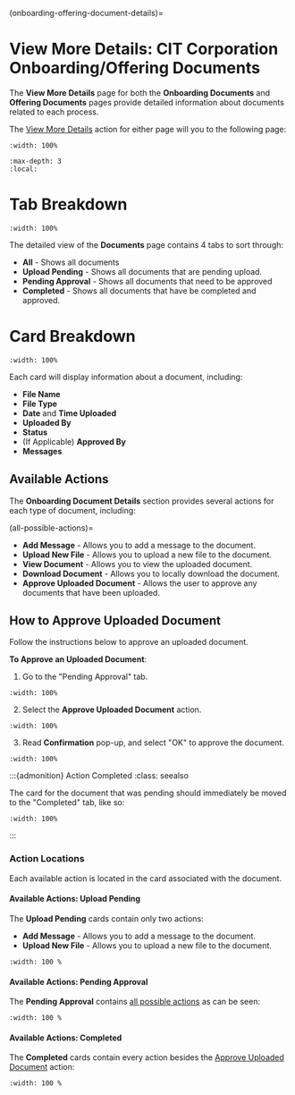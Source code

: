 
(onboarding-offering-document-details)=
# View More Details: CIT Corporation Onboarding/Offering Documents

The **View More Details** page for both the **Onboarding Documents** and **Offering Documents** pages provide detailed information about documents related to each process. 


The [View More Details](#view-more-details) action for either page will you to the following page:

```{lazyfigure} ../../_static/solo_app/Document/universal/document-cit-corporation-offering-All.webp
:width: 100%
```


```{contents} Table of Contents
:max-depth: 3
:local:
```

# Tab Breakdown


```{lazyfigure} ../../_static/solo_app/Document/universal/view-detail/Homepage/view-more-details-page-all-status-column.jpg
:width: 100%
```

The detailed view of the **Documents** page contains 4 tabs to sort through:

- **All** - Shows all documents
- **Upload Pending** - Shows all documents that are pending upload.
- **Pending Approval** - Shows all documents that need to be approved
- **Completed** - Shows all documents that have be completed and approved. 

# Card Breakdown


```{lazyfigure} ../../_static/solo_app/Document/universal/view-detail/Homepage/view-more-details-page-card-outlined.jpg
:width: 100%
```


Each card will display information about a document, including:

- **File Name**
- **File Type**
- **Date** and **Time Uploaded**
- **Uploaded By**
- **Status**
- (If Applicable) **Approved By**
- **Messages**

## Available Actions

The **Onboarding Document Details** section provides several actions for each type of document, including:

(all-possible-actions)=
- **Add Message** - Allows you to add a message to the document.
- **Upload New File** - Allows you to upload a new file to the document.
- **View Document** - Allows you to view the uploaded document.
- **Download Document** - Allows you to locally download the document.
- **Approve Uploaded Document** - Allows the user to approve any documents that have been uploaded. 



## How to Approve Uploaded Document

Follow the instructions below to approve an uploaded document. 

**To Approve an Uploaded Document**:

1. Go to the "Pending Approval" tab. 



```{lazyfigure} ../../_static/solo_app/Document/universal/view-detail/Homepage/view-more-details-page-pending-approval-tab-selection.jpg
:width: 100%
```

2. Select the **Approve Uploaded Document** action.


```{lazyfigure} ../../_static/solo_app/Document/universal/view-detail/Homepage/view-more-details-page-pending-approval-action-selection.jpg
:width: 100%
```

3. Read **Confirmation** pop-up, and select "OK" to approve the document.

```{lazyfigure} ../../_static/solo_app/Document/universal/view-detail/Homepage/view-more-details-page-confirmation-pop-up-OK.jpg
:width: 100%
```


:::{admonition}  Action Completed
:class: seealso

The card for the document that was pending should immediately be moved to the "Completed" tab, like so:



```{lazyfigure} ../../_static/solo_app/Document/universal/view-detail/Homepage/pending-approval-to-complete.jpg
:width: 100%
```

:::
### Action Locations

Each available action is located in the card associated with the document.


#### Available Actions: Upload Pending


The **Upload Pending** cards contain only two actions:


- **Add Message** - Allows you to add a message to the document.
- **Upload New File** - Allows you to upload a new file to the document.


```{lazyfigure} ../../_static/solo_app/Document/universal/view-detail/Homepage/view-more-details-page-upload-pending-actions.jpg
:width: 100 %
```



#### Available Actions: Pending Approval

The **Pending Approval** contains [all possible actions](#all-possible-actions) as can be seen:


```{lazyfigure} ../../_static/solo_app/Document/universal/view-detail/Homepage/view-more-details-page-pending-approval-actions.jpg
:width: 100 %
```




#### Available Actions: Completed

The **Completed** cards contain every action besides the [Approve Uploaded Document](#approve-check-mark) action:


```{lazyfigure} ../../_static/solo_app/Document/universal/view-detail/Homepage/view-more-details-page-completed-possible-actions.jpg
:width: 100 %
```
